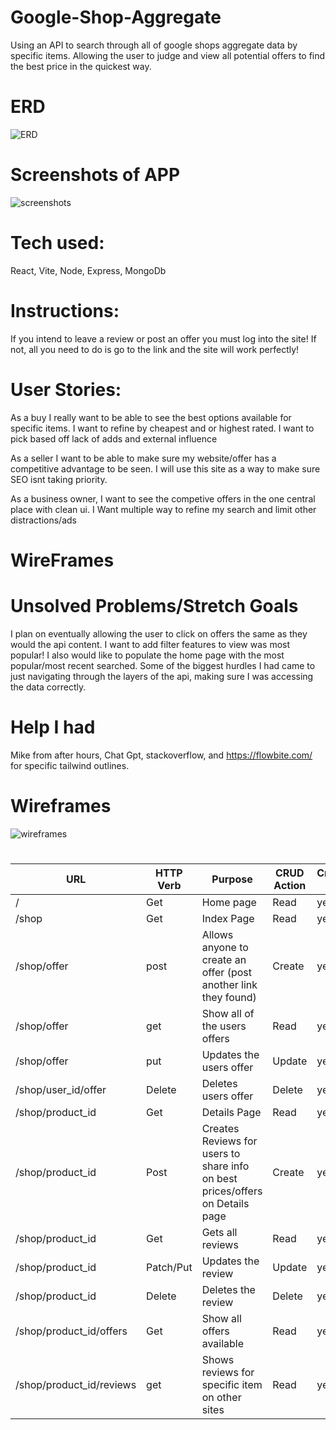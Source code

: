 # Google-Shop-Aggregate
Using an API to search through all of google shops aggregate data by specific items. Allowing the user to judge and view all potential offers to find the best price in the quickest way.

# ERD
![ERD](https://imgur.com/vxVkdMM)

# Screenshots of APP
![screenshots](https://imgur.com/a/rtoqjiJ)

# Tech used:
React, Vite, Node, Express, MongoDb



# Instructions:
If you intend to leave a review or post an offer you must log into the site! If not, all you need to do is go to the link and the site will work perfectly!

# User Stories:
As a buy I really want to be able to see the best options available for specific items. I want to refine by cheapest and or highest rated. I want to pick based off lack of adds and external influence

As a seller I want to be able to make sure my website/offer has a competitive advantage to be seen. I will use this site as a way to make sure SEO isnt taking priority.

As a business owner, I want to see the competive offers in the one central place with clean ui. I Want multiple way to refine my search and limit other distractions/ads

# WireFrames

# Unsolved Problems/Stretch Goals
I plan on eventually allowing the user to click on offers the same as they would the api content. I want to add filter features to view was most popular! I also would like to populate the home page with the most popular/most recent searched. Some of the biggest hurdles I had came to just navigating through the layers of the api, making sure I was accessing the data correctly.

# Help I had
Mike from after hours, Chat Gpt, stackoverflow, and https://flowbite.com/ for specific tailwind outlines. 

# Wireframes
![wireframes](https://www.figma.com/file/LOMx3JEq0uxBOnSl77L7Vj/Untitled?type=design&node-id=0%3A1&mode=design&t=zKlKZvSoCoSV5FkU-1)

# 
| URL                      	| HTTP Verb 	| Purpose                                                                       	| CRUD Action 	| Created Yet 	|
|--------------------------	|-----------	|-------------------------------------------------------------------------------	|-------------	|-------------	|
| /                        	| Get       	| Home page                                                                     	| Read        	| yes        	|
| /shop                    	| Get       	| Index Page                                                                    	| Read        	| yes         	|
| /shop/offer              	| post      	| Allows anyone to create an offer (post another link they found)         	      | Create      	| yes         	|
| /shop/offer              	| get       	| Show all of the users offers                                                  	| Read        	| yes         	|
| /shop/offer              	| put       	| Updates the users offer                                                       	| Update      	| yes         	|
| /shop/user_id/offer      	| Delete    	| Deletes users offer                                                           	| Delete      	| yes        	|
| /shop/product_id         	| Get       	| Details Page                                                                  	| Read        	| yes         	|
| /shop/product_id         	| Post      	| Creates Reviews for users to share info on best prices/offers on Details page 	| Create      	| yes         	|
| /shop/product_id         	| Get       	| Gets all reviews                                                              	| Read        	| yes        	|
| /shop/product_id         	| Patch/Put 	| Updates the review                                                            	| Update      	| yes          	|
| /shop/product_id         	| Delete    	| Deletes the review                                                            	| Delete      	| yes          	|
| /shop/product_id/offers  	| Get       	| Show all offers available                                                     	| Read        	|yes         	|
| /shop/product_id/reviews 	| get       	| Shows reviews for specific item on other sites                                	| Read        	| yes         	|
#
